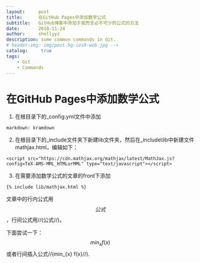 ```yaml
---
layout:     post
title:      在GitHub Pages中添加数学公式
subtitle:   GitHub博客中添加于我而言必不可少的公式的方法
date:       2018-11-24
author:     shellyyz
description: some common commands in Git.
# header-img: img/post-bg-ios9-web.jpg -->
catalog: 	 true
tags:
    - Git
    - Commands
---
```

<script src="https://cdn.mathjax.org/mathjax/latest/MathJax.js?config=TeX-AMS-MML_HTMLorMML" type="text/javascript"></script>

# 在GitHub Pages中添加数学公式
1. 在根目录下的_config.yml文件中添加
```
markdown: kramdown
```
2. 在根目录下的_include文件夹下新建lib文件夹，然后在_include\lib中新建文件mathjax.html，编辑如下：
```
<script src="https://cdn.mathjax.org/mathjax/latest/MathJax.js?config=TeX-AMS-MML_HTMLorMML" type="text/javascript"></script>
```
3. 在需要添加数学公式的文章的front下添加
```
{% include lib/mathjax.html %}
```
文章中的行内公式用$$公式$$，行间公式用//(公式//)。

下面尝试一下：
$$min_{x} f(x)$$
或者行间插入公式//(min_{x} f(x)//).
